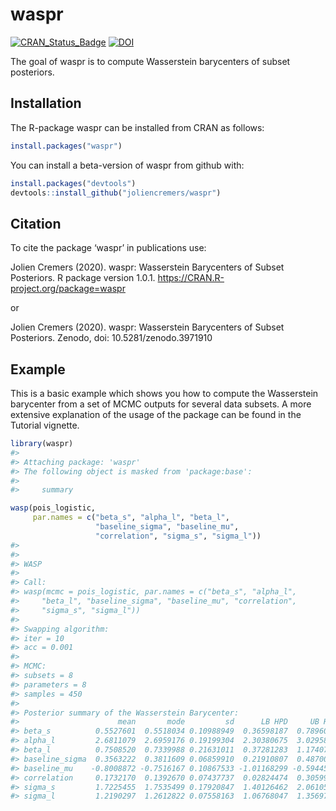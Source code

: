 
<!-- README.md is generated from README.Rmd. Please edit that file -->

# waspr

[![CRAN_Status_Badge](http://www.r-pkg.org/badges/version/waspr)](https://cran.r-project.org/package=waspr)
[![DOI](https://zenodo.org/badge/DOI/10.5281/zenodo.3971910.svg)](https://doi.org/10.5281/zenodo.3971910)

The goal of waspr is to compute Wasserstein barycenters of subset
posteriors.

## Installation

The R-package waspr can be installed from CRAN as follows:

``` r
install.packages("waspr")
```

You can install a beta-version of waspr from github with:

``` r
install.packages("devtools")
devtools::install_github("joliencremers/waspr")
```

## Citation

To cite the package ‘waspr’ in publications use:

Jolien Cremers (2020). waspr: Wasserstein Barycenters of Subset
Posteriors. R package version 1.0.1.
<https://CRAN.R-project.org/package=waspr>

or

Jolien Cremers (2020). waspr: Wasserstein Barycenters of Subset
Posteriors. Zenodo, doi: 10.5281/zenodo.3971910

## Example

This is a basic example which shows you how to compute the Wasserstein
barycenter from a set of MCMC outputs for several data subsets. A more
extensive explanation of the usage of the package can be found in the
Tutorial vignette.

``` r
library(waspr)
#> 
#> Attaching package: 'waspr'
#> The following object is masked from 'package:base':
#> 
#>     summary

wasp(pois_logistic,
     par.names = c("beta_s", "alpha_l", "beta_l",
                   "baseline_sigma", "baseline_mu",
                   "correlation", "sigma_s", "sigma_l"))
#> 
#> 
#> WASP 
#> 
#> Call: 
#> wasp(mcmc = pois_logistic, par.names = c("beta_s", "alpha_l", 
#>     "beta_l", "baseline_sigma", "baseline_mu", "correlation", 
#>     "sigma_s", "sigma_l"))
#> 
#> Swapping algorithm: 
#> iter = 10
#> acc = 0.001
#> 
#> MCMC: 
#> subsets = 8
#> parameters = 8
#> samples = 450
#> 
#> Posterior summary of the Wasserstein Barycenter: 
#>                      mean       mode         sd      LB HPD     UB HPD
#> beta_s          0.5527601  0.5518034 0.10988949  0.36598187  0.7896041
#> alpha_l         2.6811079  2.6959176 0.19199304  2.30380675  3.0295802
#> beta_l          0.7508520  0.7339988 0.21631011  0.37281283  1.1740767
#> baseline_sigma  0.3563222  0.3811609 0.06859910  0.21910807  0.4870079
#> baseline_mu    -0.8008872 -0.7516167 0.10867533 -1.01168299 -0.5944583
#> correlation     0.1732170  0.1392670 0.07437737  0.02824474  0.3059979
#> sigma_s         1.7225455  1.7535499 0.17920847  1.40126462  2.0610585
#> sigma_l         1.2190297  1.2612822 0.07558163  1.06768047  1.3569757
```

